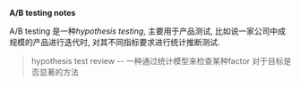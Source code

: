  **A/B testing notes**
 
 A/B testing 是一种*hypothesis testing*, 主要用于产品测试, 比如说一家公司中成规模的产品进行迭代时, 对其不同指标要求进行统计推断测试.
 
 > hypothesis test review -- 一种通过统计模型来检查某种factor 对于目标是否显著的方法


